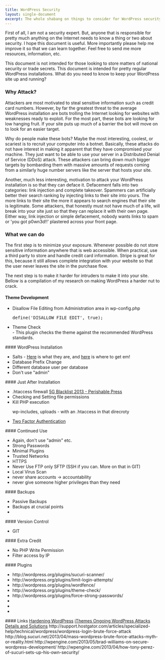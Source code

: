 ```yaml
---
title: WordPress Security
layout: single-document
excerpt: The whole shabang on things to consider for WordPress security.
---
```


First of all, I am not a security expert. But, anyone that is responsible for pretty much anything on the Internet needs to know a thing or two about security. I hope this document is useful. More importantly please help me improve it so that we can learn together. Feel free to send me more resources, information, etc.

<!-- WordPress security and web security in general is primarily about minimizing the likelihood of being attacked. There is no such thing as perfect security. <a href="http://arstechnica.com/security/2013/09/meet-hidden-lynx-the-most-elite-hacker-crew-youve-never-heard-of/" target="_blank">Hacking for hire</a> is big business. If there is will there is a way. So, the real questions are: How strong is their will? How easy is the way?
 -->

This document is not intended for those looking to store matters of national security or trade secrets. This document is intended for pretty regular WordPress installations. What do you need to know to keep your WordPress site up and running?

<!-- First, what are the real threats to the average WordPress installation? A malicious hacker is interested in information and control. The most common piece of information clients of mine occasionally have to deal with is credit card information. This in information that certainly attracts the interest of attackers and is critical to keep away from attackers. This is a prime area where security needs to be taken seriously. Frequently the most cost effective way to keep credit card information secure is to hire a third party to handle it. There are some great services out there that integrate directly into your website so that the user has a very consistent purchasing experience on your website, but the actual sensitive information never touches your server and goes directly to a very secure third party. So, first step of security: minimize your attackable surface.

http://mashable.com/category/ddos/ -->

### Why Attack?

Attackers are most motivated to steal sensitive information such as credit card numbers. However, by far the greatest threat to the average WordPress installation are bots trolling the Internet looking for websites with weaknesses ready to exploit. For the most part, these bots are looking for low hanging fruit. If your site puts up much of a barrier the bot will move on to look for an easier target.

Why do people make these bots? Maybe the most interesting, coolest, or scariest is to recruit your computer into a botnet. Basically, these attacks do not have interest in making it apparent that they have compromised your machine. They just want to be able to use your server in a Distributed Denial of Service (DDoS) attack. These attackers can bring down much bigger targets by bombarding them with massive amounts of requests coming from a similarly huge number servers like the server that hosts your site.

Another, much less interesting, motivation to attack your WordPress installation is so that they can deface it. Defacement falls into two categories: link injection and complete takeover. Spammers can artificially better their search ranking by injecting links to their site into yours. The more links to their site the more it appears to search engines that their site is legitimate. Some attackers, that honestly must not have much of a life, will break into your site just so that they can replace it with their own page. Either way, link injection or simple defacement, nobody wants links to spam or 'you got p0wn3d!!' plastered across your front page.

<!-- Step One: minimize attack surface.

Whenever possible do not store sensitive information anywhere that is web accessible. When practical, use a third party to store and handle credit card information. Stripe is great for this, because it still allows complete integration with your website so that the user never leaves the site in the purchase flow. -->

<!-- Why would someone want access to your WordPress installation? I break the motivation of malicious hackers down into two categories: steal your information, control your machine. For each of these I will as two questions: How important is it that your website not be compromised? and How motivated are others to getting into it?

Information is king. There is nothing more valuable that information these days. There is big money behind stealing information like trade secrets or matters of national security, but those issues are way out of my depth. With big money comes big motivation. Credit card information is likely the most valuable information that my clients may ask me to deal with. My advice is always to host credit card information with third party service. Stealing credit card information is not quite as big business as corporate espionage but the motivation is still very high, and your risk as a business owner is even higher.

Another example of information security that I have had to deal with is client patient confidentiality. So, what is the assessment of the threat here? Your business is totally dependent upon keeping this information private.


Private
	1. a :  intended for or restricted to the use of a particular person, group, or class <a private park>
	b :  belonging to or concerning an individual person, company, or interest <a private house>
	3. c :  preferring to keep personal affairs to oneself :  valuing privacy highly d :  unsuitable for public use or display
Secret
	1. a :  kept from knowledge or view :  hidden
	b :  marked by the habit of discretion :  closemouthed
	c :  working with hidden aims or methods :  undercover <a secret agent>
	d :  not acknowledged :  unavowed <a secret bride>
	e :  conducted in secret <a secret trial> -->

### What we can do

The first step is to minimize your exposure. Whenever possible do not store sensitive information anywhere that is web accessible. When practical, use a third party to store and handle credit card information. Stripe is great for this, because it still allows complete integration with your website so that the user never leaves the site in the purchase flow.

The next step is to make it harder for intruders to make it into your site. Bellow is a compilation of my research on making WordPress a harder nut to crack.

#### Theme Development
<ul>
	<li>Disallow File Editing from Administration area in wp-config.php <pre>define('DISALLOW_FILE_EDIT', true);</pre></li>
	<li><a href="http://wordpress.org/plugins/theme-check/" target="_blank"></a>Theme Check</li> - This plugin checks the theme against the recommended WordPress standards.</li>
</ul>
#### WordPress Installation
<ul>
	<li>Salts - <a href="http://digwp.com/2010/09/wordpress-security-keys/" target="_blank">Here</a> is what they are, and <a href="https://api.wordpress.org/secret-key/1.1/salt/" target="_blank">here</a> is where to get em!</li>
	<li>Database Prefix Change</li>
	<li>Different database user per database</li>
	<li>Don't use "admin"</li>
</ul>
#### Just After Installation
<ul>
	<li>.htaccess firewall <a href="http://perishablepress.com/5g-blacklist-2013/">5G Blacklist 2013 - Perishable Press</a></li>
	<li>Checking and Setting file permissions</li>
	<li>Kill PHP execution
		<p>wp-includes, uploads - with an .htaccess in that direcroty
<!-- 			<pre>
				#Protect [Directory Name]
				<Files *.php>
				Deny from all
				</Files>
			</pre> -->
		</p>
	</li>
	<li><a href="http://en.blog.wordpress.com/2013/04/05/two-step-authentication/">Two Factor Authentication</a></li>
</ul>
#### Continued Use
<ul>
	<li>Again, don't use "admin" etc.</li>
	<li>Strong Passwords</li>
	<li>Minimal Plugins</li>
	<li>Trusted Networks</li>
	<li>HTTPS</li>
	<li>Never Use FTP only SFTP (SSH if you can. More on that in GIT)</li>
	<li>Local Virus Scan</li>
	<li>never share accounts -> accountability</li>
	<li>never give someone higher privileges than they need</li>
</ul>
#### Backups
<ul>
	<li>Passive Backups</li>
	<li>Backups at crucial points</li>
	<li></li>
</ul>
#### Version Control
<ul>
	<li>GIT</li>
</ul>
#### Extra Credit
<ul>
	<li>No PHP Write Permission</li>
	<li>Filter access by IP</li>
</ul>
#### Plugins
<ul>
	<li>http://wordpress.org/plugins/sucuri-scanner/</li>
	<li>http://wordpress.org/plugins/limit-login-attempts/</li>
	<li>http://wordpress.org/plugins/wordfence/</li>
	<li>http://wordpress.org/plugins/theme-check/</li>
	<li>http://wordpress.org/plugins/force-strong-passwords/</li>
	<li></li>
	<li></li>
	<li></li>
</ul>
#### Links
<a href="http://codex.wordpress.org/Hardening_WordPress">Hardening WordPress</a>
<a href="http://ithemes.com/2013/04/15/ongoing-wordpress-attacks-details-and-solutions/">iThemes Ongoing WordPress Attacks Details and Solutions</a>
http://support.hostgator.com/articles/specialized-help/technical/wordpress/wordpress-login-brute-force-attack
http://blog.sucuri.net/2013/04/mass-wordpress-brute-force-attacks-myth-or-reality.html
http://wpengine.com/2013/05/brad-williams-on-secure-wordpress-development/
http://wpengine.com/2013/04/how-tony-perez-of-sucuri-sets-up-his-own-security/



